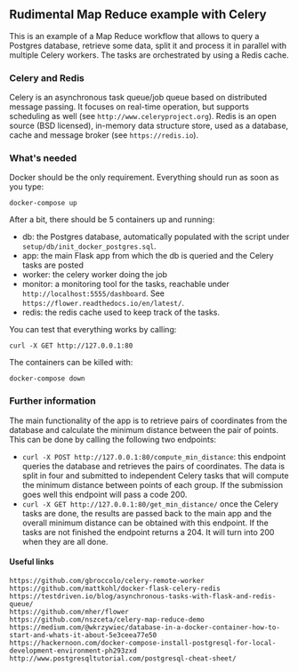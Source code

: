 ## Rudimental Map Reduce example with Celery

This is an example of a Map Reduce workflow that allows to query a Postgres
database, retrieve some data, split it and process it in parallel with
multiple Celery workers. The tasks are orchestrated by using a Redis
cache.

### Celery and Redis

Celery is an asynchronous task queue/job queue based on distributed
message passing. It focuses on real-time operation, but supports
scheduling as well (see `http://www.celeryproject.org`).
Redis is an open source (BSD licensed), in-memory data structure store,
used as a database, cache and message broker (see `https://redis.io`).

### What's needed

Docker should be the only requirement. Everything should run as
soon as you type:

````
docker-compose up
````

After a bit, there should be 5 containers up and running:

- db: the Postgres database, automatically populated with the
script under `setup/db/init_docker_postgres.sql`.
- app: the main Flask app from which the db is queried and the
Celery tasks are posted
- worker: the celery worker doing the job
- monitor: a monitoring tool for the tasks, reachable under
`http://localhost:5555/dashboard`.
See `https://flower.readthedocs.io/en/latest/`.
- redis: the redis cache used to keep track of the tasks.

You can test that everything works by calling:

````
curl -X GET http://127.0.0.1:80
````

The containers can be killed with:

````
docker-compose down
````

### Further information

The main functionality of the app is to retrieve pairs of coordinates
from the database and calculate the minimum distance between the
pair of points. This can be done by calling the following two
endpoints:

- `curl -X POST http://127.0.0.1:80/compute_min_distance`: this
endpoint queries the database and retrieves the pairs of
coordinates. The data is split in four and submitted to independent
Celery tasks that will compute the minimum distance between points
of each group. If the submission goes well this endpoint will pass
a code 200.
- `curl -X GET http://127.0.0.1:80/get_min_distance/` once the Celery
tasks are done, the results are passed back to the main app and
the overall minimum distance can be obtained with this endpoint. If
the tasks are not finished the endpoint returns a 204. It will turn
into 200 when they are all done.

#### Useful links

````
https://github.com/gbroccolo/celery-remote-worker
https://github.com/mattkohl/docker-flask-celery-redis
https://testdriven.io/blog/asynchronous-tasks-with-flask-and-redis-queue/
https://github.com/mher/flower
https://github.com/nszceta/celery-map-reduce-demo
https://medium.com/@wkrzywiec/database-in-a-docker-container-how-to-start-and-whats-it-about-5e3ceea77e50
https://hackernoon.com/docker-compose-install-postgresql-for-local-development-environment-ph293zxd
http://www.postgresqltutorial.com/postgresql-cheat-sheet/
````